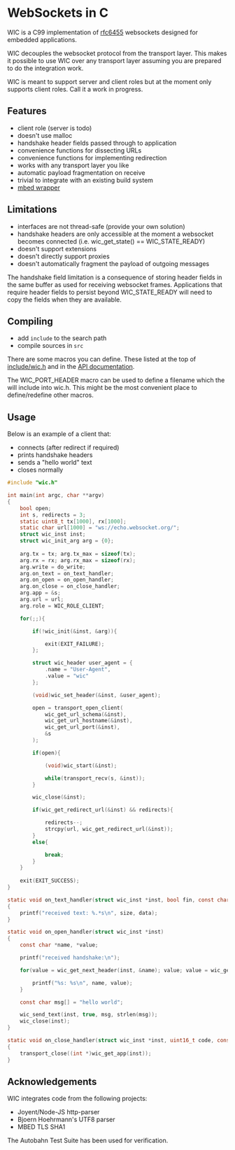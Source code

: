 WebSockets in C
===============

WIC is a C99 implementation of [rfc6455](https://tools.ietf.org/html/rfc6455)
websockets designed for embedded applications.

WIC decouples the websocket protocol from the transport layer. This makes
it possible to use WIC over any transport layer assuming you are prepared
to do the integration work. 

WIC is meant to support server and client roles but at the moment
only supports client roles. Call it a work in progress.

## Features

- client role (server is todo)
- doesn't use malloc
- handshake header fields passed through to application
- convenience functions for dissecting URLs
- convenience functions for implementing redirection
- works with any transport layer you like
- automatic payload fragmentation on receive
- trivial to integrate with an existing build system
- [mbed wrapper](port/mbed)

## Limitations

- interfaces are not thread-safe (provide your own solution)
- handshake headers are only accessible at the moment a websocket
  becomes connected (i.e. wic_get_state() == WIC_STATE_READY)
- doesn't support extensions
- doesn't directly support proxies
- doesn't automatically fragment the payload of outgoing messages

The handshake field limitation is a consequence of storing header
fields in the same buffer as used for receiving websocket frames. Applications
that require header fields to persist beyond WIC_STATE_READY will need
to copy the fields when they are available.

## Compiling

- add `include` to the search path
- compile sources in `src`

There are some macros you can define. These listed at the top of [include/wic.h](include/wic.h) and
in the [API documentation](https://cjhdev.github.io/wic_api/).

The WIC_PORT_HEADER macro can be used to define a filename which the
will include into wic.h. This might be the most
convenient place to define/redefine other macros.

## Usage

Below is an example of a client that:

- connects (after redirect if required)
- prints handshake headers
- sends a "hello world" text
- closes normally

~~~ c
#include "wic.h"

int main(int argc, char **argv)
{
    bool open;
    int s, redirects = 3;
    static uint8_t tx[1000], rx[1000];
    static char url[1000] = "ws://echo.websocket.org/";
    struct wic_inst inst;
    struct wic_init_arg arg = {0};
    
    arg.tx = tx; arg.tx_max = sizeof(tx);    
    arg.rx = rx; arg.rx_max = sizeof(rx);    
    arg.write = do_write;
    arg.on_text = on_text_handler;        
    arg.on_open = on_open_handler;        
    arg.on_close = on_close_handler;        
    arg.app = &s;
    arg.url = url;
    arg.role = WIC_ROLE_CLIENT;

    for(;;){

        if(!wic_init(&inst, &arg)){

            exit(EXIT_FAILURE);
        };

        struct wic_header user_agent = {
            .name = "User-Agent",
            .value = "wic"
        };

        (void)wic_set_header(&inst, &user_agent);

        open = transport_open_client(
            wic_get_url_schema(&inst),
            wic_get_url_hostname(&inst),
            wic_get_url_port(&inst),
            &s
        );

        if(open){

            (void)wic_start(&inst);

            while(transport_recv(s, &inst));
        }

        wic_close(&inst);

        if(wic_get_redirect_url(&inst) && redirects){

            redirects--;
            strcpy(url, wic_get_redirect_url(&inst));
        }
        else{

            break;
        }
    }
    
    exit(EXIT_SUCCESS);
}

static void on_text_handler(struct wic_inst *inst, bool fin, const char *data, uint16_t size)
{
    printf("received text: %.*s\n", size, data);
}

static void on_open_handler(struct wic_inst *inst)
{
    const char *name, *value;

    printf("received handshake:\n");

    for(value = wic_get_next_header(inst, &name); value; value = wic_get_next_header(inst, &name)){

        printf("%s: %s\n", name, value);
    }

    const char msg[] = "hello world";

    wic_send_text(inst, true, msg, strlen(msg));
    wic_close(inst);
} 

static void on_close_handler(struct wic_inst *inst, uint16_t code, const char *reason, uint16_t size)
{
    transport_close((int *)wic_get_app(inst));
}
~~~

## Acknowledgements

WIC integrates code from the following projects:

- Joyent/Node-JS http-parser
- Bjoern Hoehrmann's UTF8 parser
- MBED TLS SHA1

The Autobahn Test Suite has been used for verification.





